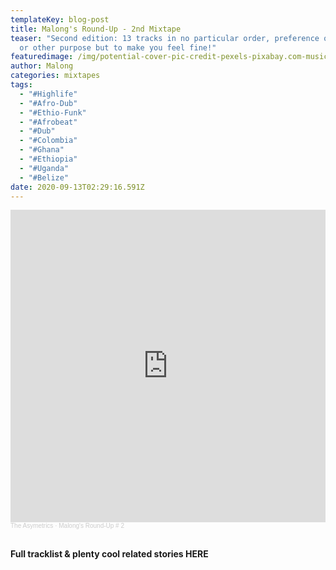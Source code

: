 ```yaml
---
templateKey: blog-post
title: Malong's Round-Up - 2nd Mixtape
teaser: "Second edition: 13 tracks in no particular order, preference of genre,
  or other purpose but to make you feel fine!"
featuredimage: /img/potential-cover-pic-credit-pexels-pixabay.com-music-1285165_1280.jpg
author: Malong
categories: mixtapes
tags:
  - "#Highlife"
  - "#Afro-Dub"
  - "#Ethio-Funk"
  - "#Afrobeat"
  - "#Dub"
  - "#Colombia"
  - "#Ghana"
  - "#Ethiopia"
  - "#Uganda"
  - "#Belize"
date: 2020-09-13T02:29:16.591Z
---
```

<iframe width="100%" height="500" scrolling="no" frameborder="no" allow="autoplay" src="https://w.soundcloud.com/player/?url=https%3A//api.soundcloud.com/tracks/892377514&color=%23ff5500&auto_play=false&hide_related=false&show_comments=true&show_user=true&show_reposts=false&show_teaser=true&visual=true"></iframe><div style="font-size: 10px; color: #cccccc;line-break: anywhere;word-break: normal;overflow: hidden;white-space: nowrap;text-overflow: ellipsis; font-family: Interstate,Lucida Grande,Lucida Sans Unicode,Lucida Sans,Garuda,Verdana,Tahoma,sans-serif;font-weight: 100;"><a href="https://soundcloud.com/the-asymetrics" title="The Asymetrics" target="_blank" style="color: #cccccc; text-decoration: none;">The Asymetrics</a> · <a href="https://soundcloud.com/the-asymetrics/malongs-round-up-2" title="Malong&#x27;s Round-Up # 2" target="_blank" style="color: #cccccc; text-decoration: none;">Malong&#x27;s Round-Up # 2</a></div>

<br>

**Full tracklist & plenty cool related stories HERE**